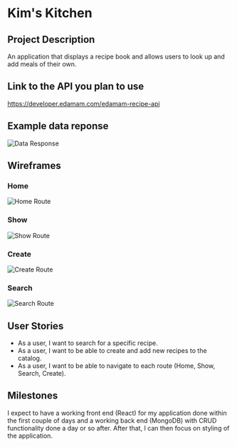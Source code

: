 # Kim's Kitchen

## Project Description

An application that displays a recipe book and allows users to look up and add meals of their own.

## Link to the API you plan to use

https://developer.edamam.com/edamam-recipe-api

## Example data reponse 

![Data Response](https://user-images.githubusercontent.com/102046331/172191230-43ed7e1f-d082-4fee-8579-68ef19666759.png)

## Wireframes

### Home

![Home Route](https://user-images.githubusercontent.com/102046331/172191051-1b6020ea-0a05-4e9c-a8f4-7307d358f350.png)

### Show

![Show Route](https://user-images.githubusercontent.com/102046331/172191089-a51c7191-ac48-4f27-bd4d-c27ef10f78fa.png)

### Create

![Create Route](https://user-images.githubusercontent.com/102046331/172191124-6ba09ec4-ff97-438d-a7f3-5926f989369d.png)

### Search

![Search Route](https://user-images.githubusercontent.com/102046331/172191175-b9109765-28e7-4330-96c2-9a5cf6e778dc.png)

## User Stories

- As a user, I want to search for a specific recipe.
- As a user, I want to be able to create and add new recipes to the catalog.
- As a user, I want to be able to navigate to each route (Home, Show, Search, Create).

## Milestones

I expect to have a working front end (React) for my application done within the first couple of days and a working back end (MongoDB) with CRUD functionality done a day or so after. After that, I can then focus on styling of the application.

